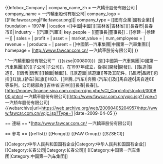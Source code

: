 {{Infobox_Company |
  company_name_zh = 一汽轎車股份有限公司 |
  company_name = 一汽轎車股份有限公司|
  company_logo = [[File:fawcar.png|File:fawcar.png]]|
  company_type = [[國有企業|國有企業]]|
  foundation = 1997年 |
  location =[[中國|中國]][[吉林省|吉林省]][[長春市|長春市]]|
  industry = [[汽車|汽車]]|
  key_people = [[董事長|董事長]]：[[徐建一|徐建一]] | 
  sales =  |
  profit =  |
  asset = |
  market_value = |
  num_employees = |
  revenue = |
  products = |
  parent = [[中國第一汽車集團|中國第一汽車集團]]|
  homepage = [http://www.fawcar.com.cn/ 一汽轎車股份有限公司]
}}

'''一汽轎車股份有限公司'''（{{szse|000800}}）是[[中國第一汽車集團|中國第一汽車集團]]的[[子公司|子公司]]，在1997年成立，從事[[開發|開發]]、[[製造|製造]]、[[銷售|銷售]][[轎車|轎車]]、[[旅遊車|旅遊車]]等及其配件，[[品牌|品牌]]包括[[红旗_(轿车)|紅旗]]HQ3、[[奔腾_(汽车)|奔腾 (汽车)]]及[[馬自達6|馬自達6]]等系列。公司總部為[[吉林省|吉林]][[長春|長春]]。<ref>[http://money.finance.sina.com.cn/corp/go.php/vCI_CorpInfo/stockid/000800.phtml 一汽轎車股份有限公司]</ref><ref>[http://www.fawcar.com.cn/yqjc.jsp?Type=1 一汽轿车股份有限公司] {{webarchive|url=https://web.archive.org/web/20090405204957/http://www.fawcar.com.cn/yqjc.jsp?Type=1 |date=2009-04-05 }}</ref>

== 連結 ==
*[http://www.fawcar.com.cn/ 一汽轎車股份有限公司]

== 參考 ==
{{reflist}}
{{Hongqi}}
{{FAW Group}}
{{SZSECI}}

[[Category:中华人民共和国国有企业|Category:中华人民共和国国有企业]]
[[Category:长春公司|Category:长春公司]]
[[Category:中国第一汽车集团|Category:中国第一汽车集团]]